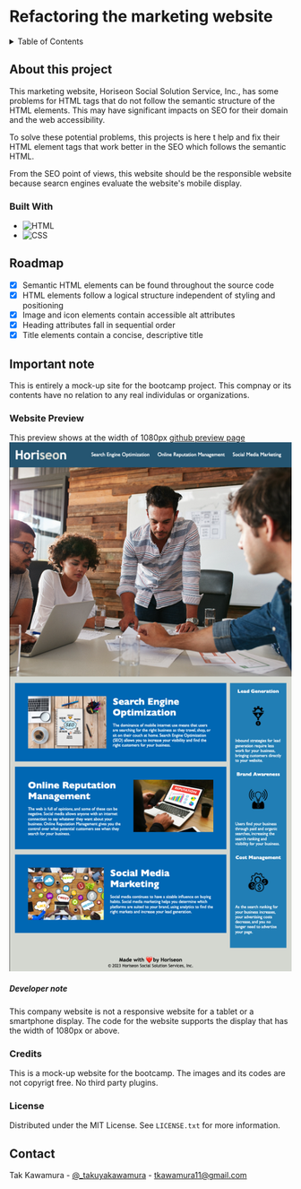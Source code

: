 # Refactoring the marketing website

<!-- ABOUT THE PROJECT -->

<!-- TABLE OF CONTENTS -->
<details>
  <summary>Table of Contents</summary>
  <ol>
    <li>
      <a href="#about-this-project">About this Project</a>
      <ul>
        <li><a href="#built-with">Built With</a></li>
      </ul>
    </li>
    <li><a href="#roadmap">Roadmap</a></li>
    <li><a href="#important-note">Important Note</a></li>
    <li><a href="#website-preview">Website Preview</a></li>
      <ul>
        <li><a href="#developer-note">Developer's note</a></li>
      </ul>
    <li><a href="#credits">Credits</a></li>
    <li><a href="#license">License</a></li>
    <li><a href="#contact">Contact</a></li>
  </ol>
</details>

## About this project

This marketing website, Horiseon Social Solution Service, Inc., has some problems for HTML tags that do not follow the semantic structure of the HTML elements. This may have significant impacts on SEO for their domain and the web accessibility.

To solve these potential problems, this projects is here t help and fix their HTML element tags that work better in the SEO which follows the semantic HTML.

From the SEO point of views, this website should be the responsible website because searcn engines evaluate the website's mobile display.

### Built With

- ![HTML]
- ![CSS]

## Roadmap

- [x] Semantic HTML elements can be found throughout the source code
- [x] HTML elements follow a logical structure independent of styling and positioning
- [x] Image and icon elements contain accessible alt attributes
- [x] Heading attributes fall in sequential order
- [x] Title elements contain a concise, descriptive title

## Important note

This is entirely a mock-up site for the bootcamp project. This compnay or its contents have no relation to any real individulas or organizations.

### Website Preview

This preview shows at the width of 1080px
[github preview page](https://sebecjeanluc.github.io/bootcamp-marketingSiteRefactor/)
![preview for this website](./assets/images/preview_1080.png)

##### Developer note

This company website is not a responsive website for a tablet or a smartphone display. The code for the website supports the display that has the width of 1080px or above.

### Credits

This is a mock-up website for the bootcamp. The images and its codes are not copyrigt free. No third party plugins.

### License

Distributed under the MIT License. See `LICENSE.txt` for more information.

## Contact

Tak Kawamura - [@\_takuyakawamura](https://twitter.com/_takuyakawamura) - tkawamura11@gmail.com

<!-- MARKDOWN LINKS & IMAGES -->
<!-- https://www.markdownguide.org/basic-syntax/#reference-style-links -->

[HTML]: https://img.shields.io/badge/HTML-orange
[CSS]: https://img.shields.io/badge/CSS-blue
